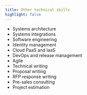 ```yaml
---
title: Other technical skills
highlight: false
---
```

* Systems architecture
* Systems integrations
* Software engineering
* Identity management
* Cloud PaaS and IaaS
* DevOps and release management
* Agile
* Technical writing
* Proposal writing
* RFP response writing
* Pre-sales consulting
* Project estimation